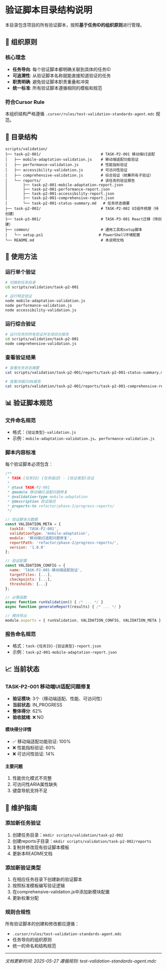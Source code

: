 # 验证脚本目录结构说明

本目录包含项目的所有验证脚本，按照**基于任务ID的组织原则**进行管理。

## 🎯 组织原则

### 核心理念
- **任务导向**: 每个验证脚本都明确关联到具体的任务ID
- **可追溯性**: 从验证脚本名称就能直接知道验证的任务
- **职责明确**: 避免验证脚本职责重叠和冲突
- **统一标准**: 所有验证脚本遵循相同的模板和规范

### 符合Cursor Rule
本组织结构严格遵循 `.cursor/rules/test-validation-standards-agent.mdc` 规范。

## 📁 目录结构

```
scripts/validation/
├── task-p2-001/                           # TASK-P2-001 移动端UI适配
│   ├── mobile-adaptation-validation.js    # 移动端适配功能验证
│   ├── performance-validation.js          # 性能指标验证
│   ├── accessibility-validation.js        # 可访问性验证
│   ├── comprehensive-validation.js        # 综合验证（统筹所有子验证）
│   └── reports/                           # 该任务的验证报告
│       ├── task-p2-001-mobile-adaptation-report.json
│       ├── task-p2-001-performance-report.json
│       ├── task-p2-001-accessibility-report.json
│       ├── task-p2-001-comprehensive-report.json
│       └── task-p2-001-status-summary.md   # 任务状态摘要
├── task-p2-002/                           # TASK-P2-002 UI组件梳理（待创建）
├── task-p3-001/                           # TASK-P3-001 React迁移（待创建）
├── common/                                # 通用工具和setup脚本
│   └── setup.ps1                         # PowerShell环境配置
└── README.md                              # 本说明文档
```

## 🚀 使用方法

### 运行单个验证
```bash
# 切换到任务目录
cd scripts/validation/task-p2-001

# 运行特定验证
node mobile-adaptation-validation.js
node performance-validation.js
node accessibility-validation.js
```

### 运行综合验证
```bash
# 运行任务的所有验证并生成综合报告
cd scripts/validation/task-p2-001
node comprehensive-validation.js
```

### 查看验证结果
```bash
# 查看任务状态摘要
cat scripts/validation/task-p2-001/reports/task-p2-001-status-summary.md

# 查看详细JSON报告
cat scripts/validation/task-p2-001/reports/task-p2-001-comprehensive-report.json
```

## 📊 验证脚本规范

### 文件命名规范
- 格式：`{验证类型}-validation.js`
- 示例：`mobile-adaptation-validation.js`、`performance-validation.js`

### 脚本内容标准
每个验证脚本必须包含：

```javascript
/**
 * TASK-{任务ID} {任务描述} - {验证类型}验证
 * 
 * @task TASK-P2-001
 * @module 移动端UI适配问题修复
 * @validation-type mobile-adaptation
 * @description 验证描述
 * @reports-to refactor/phase-2/progress-reports/
 */

// 验证脚本元数据
const VALIDATION_META = {
  taskId: 'TASK-P2-001',
  validationType: 'mobile-adaptation',
  module: '移动端UI适配问题修复',
  reportPath: 'refactor/phase-2/progress-reports/',
  version: '1.0.0'
};

// 验证配置
const VALIDATION_CONFIG = {
  name: 'TASK-P2-001-移动端适配验证',
  targetFiles: [...],
  checkpoints: [...],
  thresholds: {...}
};

// 必需函数
async function runValidation() { /* ... */ }
async function generateReport(results) { /* ... */ }

// 模块导出
module.exports = { runValidation, VALIDATION_CONFIG, VALIDATION_META };
```

### 报告命名规范
- 格式：`task-{任务ID}-{验证类型}-report.json`
- 示例：`task-p2-001-mobile-adaptation-report.json`

## 📈 当前状态

### TASK-P2-001 移动端UI适配问题修复
- **验证模块**: 3个（移动端适配、性能、可访问性）
- **当前状态**: IN_PROGRESS
- **整体得分**: 62%
- **验收就绪**: ❌ NO

#### 模块得分详情
- ✅ 移动端适配功能验证: 100%
- ❌ 性能指标验证: 60%
- ❌ 可访问性验证: 14%

#### 主要问题
1. 性能优化模式不完整
2. 可访问性ARIA属性缺失
3. 键盘导航支持不足

## 🔧 维护指南

### 添加新任务验证
1. 创建任务目录：`mkdir scripts/validation/task-p2-002`
2. 创建reports子目录：`mkdir scripts/validation/task-p2-002/reports`
3. 复制并修改现有验证脚本模板
4. 更新本README文档

### 添加新验证类型
1. 在相应任务目录下创建新的验证脚本
2. 按照标准模板编写验证逻辑
3. 在comprehensive-validation.js中添加新模块配置
4. 更新权重分配

### 规则合规性
所有验证脚本的创建和修改都应遵循：
- `.cursor/rules/test-validation-standards-agent.mdc`
- 任务导向的组织原则
- 统一的命名和结构规范

---
*文档更新时间: 2025-05-27*
*遵循规则: test-validation-standards-agent.mdc* 